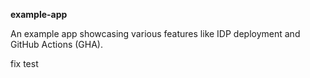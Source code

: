 **example-app**

An example app showcasing various features like IDP deployment and GitHub Actions (GHA).

fix test
